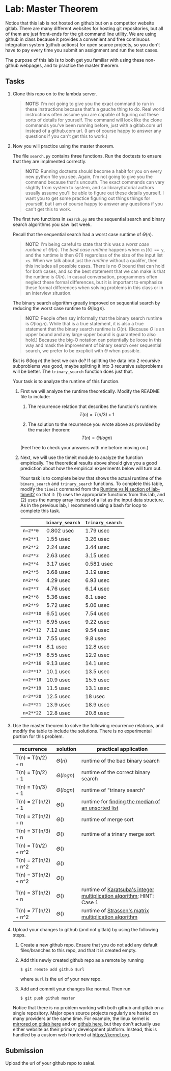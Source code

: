 # Lab: Master Theorem

Notice that this lab is not hosted on github but on a competitor website gitlab.
There are many different websites for hosting git repositories,
but all of them are just front-ends for the git command line utility.
We are using github in class because it provides a convenient and free continuous integration system (github actions) for open source projects,
so you don't have to pay every time you submit an assignment and run the test cases.

The purpose of this lab is to both get you familiar with using these non-github webpages, and to practice the master theorem.

## Tasks

1. Clone this repo on to the lambda server.

    > **NOTE:**
    > I'm not going to give you the exact command to run in these instructions because that's a gauche thing to do.
    > Real world instructions often assume you are capable of figuring out these sorts of details for yourself.
    > The command will look like the clone commands you've been running before, just with a gitlab.com url instead of a github.com url.
    > (I am of course happy to answer any questions if you can't get this to work.)

1. Now you will practice using the master theorem.

    The file `search.py` contains three functions.
    Run the doctests to ensure that they are implmented correctly.

    > **NOTE:**
    > Running doctests should become a habit for you on every new python file you see.
    > Again, I'm not going to give you the command because that's uncouth.
    > The exact commands can vary slightly from system to system,
    > and so library/tutorial authors usually assume you'll be able to figure out these details yourself.
    > I want you to get some practice figuring out things things for yourself,
    > but I am of course happy to answer any questions if you can't get this to work.

    The first two functions in `search.py` are the sequential search and binary search algorithms you saw last week.

    Recall that the sequential search had a worst case runtime of $\Theta(n)$.

    > **NOTE:**
    > I'm being careful to state that this was a *worst case runtime* of $\Theta(n)$.
    > The *best case runtime* happens when `xs[0] == y`,
    > and the runtime is then $\Theta(1)$ regardless of the size of the input list `xs`.
    > When we talk about just the *runtime* without a qualifer,
    > then this includes all possible cases.
    > There is no $\Theta$ bound that can hold for both cases,
    > and so the best statement that we can make is that the runtime is $O(n)$.
    > In casual conversation, programmers often neglect these formal differences,
    > but it is important to emphasize these formal differences when solving problems in this class or in an interview situation.

    The binary search algorithm greatly improved on sequential search by reducing the worst case runtime to $\Theta(\log n)$.

    > **NOTE:**
    > People often say informally that the binary search runtime is $O(\log n)$.
    > While that is a true statement, it is also a true statement that the binary search runtime is $O(n)$.
    > (Because $O$ is an upper bound and any large upper bound is guaranteed to also hold.)
    > Because the big-O notation can potentially be loose in this way and mask the improvement of binary search over sequential search,
    > we prefer to be excplicit with $\Theta$ when possible.

    But is $\Theta(\log n)$ the best we can do?
    If splitting the data into 2 recursive subproblems was good,
    maybe splitting it into 3 recursive subproblems will be better.
    The `trinary_search` function does just that.

    Your task is to analyze the runtime of this function.

    1. First we will analyze the runtime theoretically.
        Modify the README file to include:
    
        1. The recurrence relation that describes the function's runtime:
            $$T(n) = T(n/3) + 1$$

        1. The solution to the recurrence you wrote above as provided by the master theorem:
            $$T(n) = \Theta(log n)$$

        (Feel free to check your answers with me before moving on.)
    
    1. Next, we will use the timeit module to analyze the function empirically.
        The theoretical results above should give you a good prediction about how the empirical experiments below will turn out.

        Your task is to complete below that shows the actual runtime of the `binary_search` and `trinary_search` functions.
        To complete this table, modify the `timeit` command from the [Runtime vs N section of lab-timeit2](https://github.com/mikeizbicki/lab-timeit2#runtime-vs-n) so that it: (1) uses the appropriate functions from this lab, and (2) uses the numpy array instead of a list as the input data structure.
        As in the previous lab, I recommend using a bash for loop to complete this task.

        |                | `binary_search`           | `trinary_search`      |
        | -------------- | ------------------------- | --------------------- | 
        | `n=2**0`       |     0.802 usec            |       1.79 usec                |
        | `n=2**1`       |     1.55 usec                      |   3.26 usec                   |
        | `n=2**2`       |     2.24 usec                      |   3.44 usec                     |
        | `n=2**3`       |     2.63 usec                      |   3.15 usec                     |
        | `n=2**4`       |     3.17 usec                      |   0.581 usec                     |
        | `n=2**5`       |     3.68 usec                      |   3.19 usec                     |
        | `n=2**6`       |     4.29 usec                      |   6.93 usec                     |
        | `n=2**7`       |     4.76 usec                      |   6.14 usec                     |
        | `n=2**8`       |     5.36 usec                      |   8.1 usec                     |
        | `n=2**9`       |     5.72 usec                      |   5.06 usec                     |
        | `n=2**10`      |     6.51 usec                      |   7.54 usec                     |
        | `n=2**11`      |     6.95 usec                      |   9.22 usec                     |
        | `n=2**12`      |     7.12 usec                      |   9.54 usec                     |
        | `n=2**13`      |     7.55 usec                      |   9.8 usec                     |
        | `n=2**14`      |     8.1 usec                      |    12.8 usec                    |
        | `n=2**15`      |     8.55 usec                      |    12.9 usec                    |
        | `n=2**16`      |     9.13 usec                      |    14.1 usec                    |
        | `n=2**17`      |     10.1 usec                      |    13.5 usec                    |
        | `n=2**18`      |     10.9 usec                      |    15.5 usec                    |
        | `n=2**19`      |     11.5 usec                      |    13.1 usec                    |
        | `n=2**20`      |     12.5 usec                      |    18 usec                    |
        | `n=2**21`      |     13.9 usec                      |    18.9 usec                    |
        | `n=2**22`      |     12.8 usec                      |    20.8 usec                    |


1. Use the master theorem to solve the following recurrence relations,
    and modify the table to include the solutions.
    There is no experimental portion for this problem.

    | recurrence           | solution                       | practical application                     |
    | -------------------- | ------------------------------ | ----------------------------------------- |
    | T(n) = T(n/2) + n    | $\Theta(        n            )$ | runtime of the bad binary search          |
    | T(n) = T(n/2) + 1    | $\Theta(   log n                 )$ | runtime of the correct binary search      |
    | T(n) = T(n/3) + 1    | $\Theta(        log n            )$ | runtime of "trinary search"               |
    | T(n) = 2T(n/2) + 1   | $\Theta(                    )$ | runtime for [finding the median of an unsorted list](https://en.wikipedia.org/wiki/Quickselect) |
    | T(n) = 2T(n/2) + n   | $\Theta(                    )$ | runtime of merge sort                     |
    | T(n) = 3T(n/3) + n   | $\Theta(                    )$ | runtime of a trinary merge sort           |
    | T(n) = T(n/2) + n^2  | $\Theta(                    )$ |                                           |
    | T(n) = 2T(n/2) + n^2 | $\Theta(                    )$ |                                           |
    | T(n) = 3T(n/2) + n^2 | $\Theta(                    )$ |                                           |
    | T(n) = 3T(n/2) + n   | $\Theta(                    )$ | runtime of [Karatsuba's integer multiplication algorithm](https://en.wikipedia.org/wiki/Karatsuba_algorithm); HINT: Case 1 |
    | T(n) = 7T(n/2) + n^2 | $\Theta(                    )$ | runtime of [Strassen's matrix multiplication algorithm](https://en.wikipedia.org/wiki/Strassen_algorithm) |

1. Upload your changes to github (and not gitlab) by using the following steps.

    1. Create a new github repo.
        Ensure that you do not add any default files/branches to this repo, and that it is created empty.

    1. Add this newly created github repo as a remote by running
        ```
        $ git remote add github $url
        ```
        where `$url` is the url of your new repo.

    1. Add and commit your changes like normal.
        Then run
        ```
        $ git push github master
        ```
    
    Notice that there is no problem working with both github and gitlab on a single repository.
    Major open source projects regularly are hosted on many providers ar the same time.
    For example, the linux kernel is [mirrored on gitlab here](https://gitlab.com/linux-kernel/linux) and on [github here](https://github.com/torvalds/linux),
    but they don't actually use either website as their primary development platform.
    Instead, this is handled by a custom web frontend at <https://kernel.org>.

## Submission

Upload the url of your github repo to sakai.

